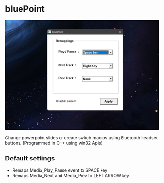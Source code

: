 # bluePoint

![demo](screenshots/blue.png)

Change powerpoint slides or create switch macros using Bluetooth headset buttons. (Programmed in C++ using win32 Apis)

## Default settings

- Remaps Media_Play_Pause event to SPACE key
- Remaps Media_Next and Media_Prev to LEFT ARROW key

